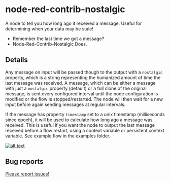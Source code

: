 # node-red-contrib-nostalgic
A node to tell you how long ago it received a message. Useful for determining when your data may be stale!

- Remember the last time we got a message?
- Node-Red-Contrib-Nostalgic Does.

## Details
Any message on input will be passed though to the output with a `nostalgic` property, which is a string representing the humanized amount of time the last message was received. A message, which can be either a message with just a `nostalgic` property (default) or a full clone of the original message, is sent every configured interval until the node configuration is modified or the flow is stopped/restarted. The node will then wait for a new input before again sending messages at regular intervals.

If the message has property `timestamp` set to a unix timestamp (milliseconds since epoch), it will be used to calculate how long ago a message was received. This is useful if you want the node to output the last message received before a flow restart, using a context variable or persistent context variable. See example flow in the examples folder.

[![alt text](https://www.buymeacoffee.com/assets/img/custom_images/orange_img.png "Buy me a coffee!")](https://www.buymeacoffee.com/NxcwUpD)

## Bug reports
[Please report issues!](http://github.com/gemini86/node-red-contrib-nostalgic/issues)
